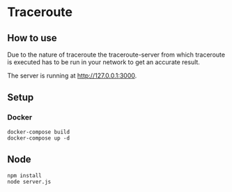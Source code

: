 # Traceroute

## How to use

Due to the nature of traceroute the traceroute-server from which traceroute is executed has to be run in your network to get an accurate result.

The server is running at http://127.0.0.1:3000.

## Setup

### Docker

```shell
docker-compose build
docker-compose up -d
```

## Node

```shell
npm install
node server.js
```